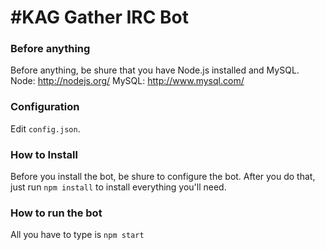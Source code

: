 #KAG Gather IRC Bot
==================
### Before anything
Before anything, be shure that you have Node.js installed and MySQL.
Node: http://nodejs.org/
MySQL: http://www.mysql.com/
### Configuration
Edit ``config.json``.

### How to Install
Before you install the bot, be shure to configure the bot.
After you do that, just run ``npm install`` to install everything you'll need.

### How to run the bot
All you have to type is ``npm start``
